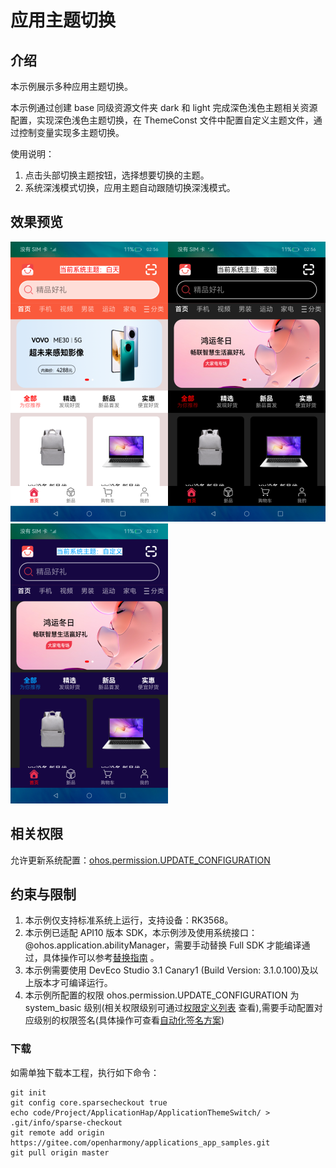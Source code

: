 # 应用主题切换

## 介绍

本示例展示多种应用主题切换。

本示例通过创建 base 同级资源文件夹 dark 和 light 完成深色浅色主题相关资源配置，实现深色浅色主题切换，在 ThemeConst 文件中配置自定义主题文件，通过控制变量实现多主题切换。

使用说明：

1. 点击头部切换主题按钮，选择想要切换的主题。
2. 系统深浅模式切换，应用主题自动跟随切换深浅模式。

## 效果预览

![](screenshots/devices/light.png)![](screenshots/devices/dark.png)![](screenshots/devices/blue.png)

## 相关权限

允许更新系统配置：[ohos.permission.UPDATE_CONFIGURATION](https://gitee.com/openharmony/docs/blob/master/zh-cn/application-dev/security/permission-list.md)

## 约束与限制

1. 本示例仅支持标准系统上运行，支持设备：RK3568。
2. 本示例已适配 API10 版本 SDK，本示例涉及使用系统接口：@ohos.application.abilityManager，需要手动替换 Full SDK 才能编译通过，具体操作可以参考[替换指南](https://gitee.com/openharmony/docs/blob/master/zh-cn/application-dev/quick-start/full-sdk-switch-guide.md) 。
3. 本示例需要使用 DevEco Studio 3.1 Canary1 (Build Version: 3.1.0.100)及以上版本才可编译运行。
4. 本示例所配置的权限 ohos.permission.UPDATE_CONFIGURATION 为 system_basic 级别(相关权限级别可通过[权限定义列表](https://gitee.com/openharmony/docs/blob/master/zh-cn/application-dev/security/permission-list.md) 查看),需要手动配置对应级别的权限签名(具体操作可查看[自动化签名方案](https://docs.openharmony.cn/pages/v3.2Beta/zh-cn/application-dev/security/hapsigntool-overview.md/))

### 下载

如需单独下载本工程，执行如下命令：

````
git init
git config core.sparsecheckout true
echo code/Project/ApplicationHap/ApplicationThemeSwitch/ > .git/info/sparse-checkout
git remote add origin https://gitee.com/openharmony/applications_app_samples.git
git pull origin master
````